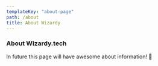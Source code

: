 ```yaml
---
templateKey: "about-page"
path: /about
title: About Wizardy
---
```


### About Wizardy.tech

In future this page will have awesome about information! 🤪
